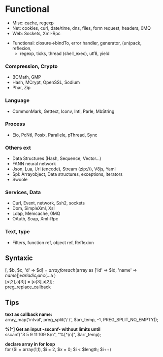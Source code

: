 # Functional

- Misc: cache, regexp 
- Net: cookies, curl, date/time, dns, files, form request, headers, 0MQ
- Web: Sockets, Xml-Rpc  
+ Functional: closure->bindTo, error handler, generator, (un)pack, reflexion, 
  - regexp, ticks, thread (shell_exec), utf8, yield

### Compression, Crypto
- BCMath, GMP
- Hash, MCrypt, OpenSSL, Sodium
- Phar, Zip

### Language
- CommonMark, Gettext, Iconv, Intl, Parle, MbString

### Process
- Eio, PcNtl, Posix, Parallele, pThread, Sync

### Others ext
- Data Structures (Hash, Sequence, Vector...)
- FANN neural network
- Json, Lua, Url (encode), Stream (zip://), V8js, Yaml
- Spl: Arrayobject, Data structures, exceptions, iterators
- Swoole

### Services, Data
- Curl, Event, network, Ssh2, sockets
- Dom, SimpleXml, Xsl
- Ldap, Memcache, 0MQ
- OAuth, Soap, Xml-Rpc

### Text, type
- Filters, function ref, object ref, Reflexion

Syntaxic
---
[, $b, $c, 'd' => $d] = $array   
foreach ($array as ['id' => $id, 'name' => $name])     
variadic_func( ...$a )  
[$a[2],$a[3]] = [$a[3],$a[2]];   
preg_replace_callback   

Tips
--- 
**text as callback name:**      
array_map('intval', preg_split('/ /', $arr_temp, -1, PREG_SPLIT_NO_EMPTY)); 

**%[^<char>] Get an input -sscanf- without limits until <char>**  
sscanf("3 5 9 11 109 8\n", "%[^\n]", $arr_temp);  

**declare array in for loop**  
for ($l = array(1,1), $i = 2, $x = 0; $i < $length; $i++)     
